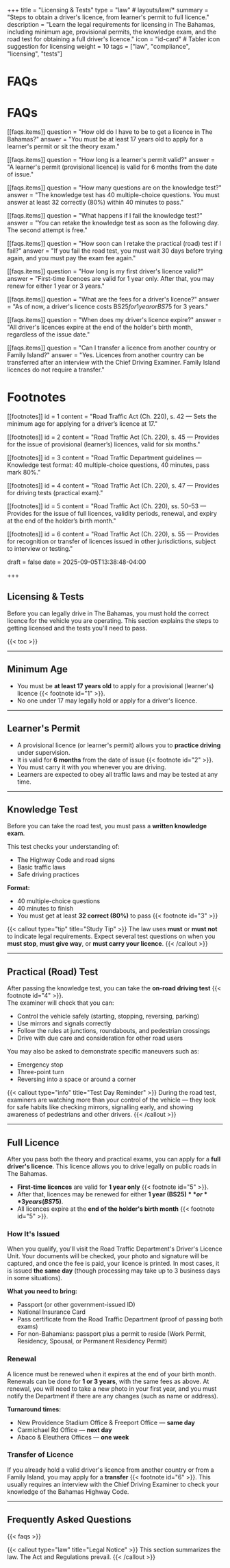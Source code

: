 +++
title = "Licensing & Tests"
type = "law"                 # layouts/law/*
summary = "Steps to obtain a driver's licence, from learner's permit to full licence."
description = "Learn the legal requirements for licensing in The Bahamas, including minimum age, provisional permits, the knowledge exam, and the road test for obtaining a full driver's licence."
icon = "id-card"             # Tabler icon suggestion for licensing
weight = 10
tags = ["law", "compliance", "licensing", "tests"]

# FAQs
# FAQs
[[faqs.items]]
question = "How old do I have to be to get a licence in The Bahamas?"
answer = "You must be at least 17 years old to apply for a learner's permit or sit the theory exam."

[[faqs.items]]
question = "How long is a learner's permit valid?"
answer = "A learner's permit (provisional licence) is valid for 6 months from the date of issue."

[[faqs.items]]
question = "How many questions are on the knowledge test?"
answer = "The knowledge test has 40 multiple-choice questions. You must answer at least 32 correctly (80%) within 40 minutes to pass."

[[faqs.items]]
question = "What happens if I fail the knowledge test?"
answer = "You can retake the knowledge test as soon as the following day. The second attempt is free."

[[faqs.items]]
question = "How soon can I retake the practical (road) test if I fail?"
answer = "If you fail the road test, you must wait 30 days before trying again, and you must pay the exam fee again."

[[faqs.items]]
question = "How long is my first driver's licence valid?"
answer = "First-time licences are valid for 1 year only. After that, you may renew for either 1 year or 3 years."

[[faqs.items]]
question = "What are the fees for a driver's licence?"
answer = "As of now, a driver's licence costs BS$25 for 1 year or BS$75 for 3 years."

[[faqs.items]]
question = "When does my driver's licence expire?"
answer = "All driver's licences expire at the end of the holder's birth month, regardless of the issue date."

[[faqs.items]]
question = "Can I transfer a licence from another country or Family Island?"
answer = "Yes. Licences from another country can be transferred after an interview with the Chief Driving Examiner. Family Island licences do not require a transfer."


# Footnotes
[[footnotes]]
id = 1
content = "Road Traffic Act (Ch. 220), s. 42 — Sets the minimum age for applying for a driver’s licence at 17."

[[footnotes]]
id = 2
content = "Road Traffic Act (Ch. 220), s. 45 — Provides for the issue of provisional (learner’s) licences, valid for six months."

[[footnotes]]
id = 3
content = "Road Traffic Department guidelines — Knowledge test format: 40 multiple-choice questions, 40 minutes, pass mark 80%."

[[footnotes]]
id = 4
content = "Road Traffic Act (Ch. 220), s. 47 — Provides for driving tests (practical exam)."

[[footnotes]]
id = 5
content = "Road Traffic Act (Ch. 220), ss. 50–53 — Provides for the issue of full licences, validity periods, renewal, and expiry at the end of the holder’s birth month."

[[footnotes]]
id = 6
content = "Road Traffic Act (Ch. 220), s. 55 — Provides for recognition or transfer of licences issued in other jurisdictions, subject to interview or testing."


draft = false
date = 2025-09-05T13:38:48-04:00

+++

## Licensing & Tests

Before you can legally drive in The Bahamas, you must hold the correct licence for the vehicle you are operating. This section explains the steps to getting licensed and the tests you'll need to pass.

{{< toc >}}

---

## Minimum Age
- You must be **at least 17 years old** to apply for a provisional (learner's) licence {{< footnote id="1" >}}.  
- No one under 17 may legally hold or apply for a driver's licence.  

---

## Learner's Permit
- A provisional licence (or learner's permit) allows you to **practice driving** under supervision.  
- It is valid for **6 months** from the date of issue {{< footnote id="2" >}}.  
- You must carry it with you whenever you are driving.  
- Learners are expected to obey all traffic laws and may be tested at any time.  

---

## Knowledge Test
Before you can take the road test, you must pass a **written knowledge exam**.  

This test checks your understanding of:  
- The Highway Code and road signs  
- Basic traffic laws  
- Safe driving practices  

**Format:**  
- 40 multiple-choice questions  
- 40 minutes to finish  
- You must get at least **32 correct (80%)** to pass {{< footnote id="3" >}}  

{{< callout type="tip" title="Study Tip" >}}
The law uses **must** or **must not** to indicate legal requirements. Expect several test questions on when you **must stop**, **must give way**, or **must carry your licence**.
{{< /callout >}}

---

## Practical (Road) Test
After passing the knowledge test, you can take the **on-road driving test** {{< footnote id="4" >}}.  
The examiner will check that you can:  
- Control the vehicle safely (starting, stopping, reversing, parking)  
- Use mirrors and signals correctly  
- Follow the rules at junctions, roundabouts, and pedestrian crossings  
- Drive with due care and consideration for other road users  

You may also be asked to demonstrate specific maneuvers such as:  
- Emergency stop  
- Three-point turn  
- Reversing into a space or around a corner  

{{< callout type="info" title="Test Day Reminder" >}}
During the road test, examiners are watching more than your control of the vehicle — they look for safe habits like checking mirrors, signalling early, and showing awareness of pedestrians and other drivers.
{{< /callout >}}

---

## Full Licence
After you pass both the theory and practical exams, you can apply for a **full driver's licence**. This licence allows you to drive legally on public roads in The Bahamas.  

- **First-time licences** are valid for **1 year only** {{< footnote id="5" >}}.  
- After that, licences may be renewed for either **1 year (BS$25)** or **3 years (BS$75)**.  
- All licences expire at the **end of the holder's birth month** {{< footnote id="5" >}}.  

### How It's Issued
When you qualify, you'll visit the Road Traffic Department's Driver's Licence Unit. Your documents will be checked, your photo and signature will be captured, and once the fee is paid, your licence is printed. In most cases, it is issued **the same day** (though processing may take up to 3 business days in some situations).  

**What you need to bring:**  
- Passport (or other government-issued ID)  
- National Insurance Card  
- Pass certificate from the Road Traffic Department (proof of passing both exams)  
- For non-Bahamians: passport plus a permit to reside (Work Permit, Residency, Spousal, or Permanent Residency Permit)  

### Renewal
A licence must be renewed when it expires at the end of your birth month. Renewals can be done for **1 or 3 years**, with the same fees as above. At renewal, you will need to take a new photo in your first year, and you must notify the Department if there are any changes (such as name or address).  

**Turnaround times:**  
- New Providence Stadium Office & Freeport Office — **same day**  
- Carmichael Rd Office — **next day**  
- Abaco & Eleuthera Offices — **one week**  

### Transfer of Licence
If you already hold a valid driver's licence from another country or from a Family Island, you may apply for a **transfer** {{< footnote id="6" >}}. This usually requires an interview with the Chief Driving Examiner to check your knowledge of the Bahamas Highway Code.

---

## Frequently Asked Questions
{{< faqs >}}

{{< callout type="law" title="Legal Notice" >}}
This section summarizes the law. The Act and Regulations prevail.
{{< /callout >}}